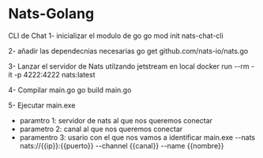 # Nats-Golang

CLI de Chat
1- inicializar el modulo de go
go mod init nats-chat-cli

2- añadir las dependecnias necesarias
go get github.com/nats-io/nats.go

3- Lanzar el servidor de Nats utilzando jetstream en local
docker run --rm -it -p 4222:4222 nats:latest

4- Compilar main.go
go build main.go

5- Ejecutar main.exe 
- paramtro 1: servidor de nats al que nos queremos conectar
- parametro 2: canal al que nos queremos conectar
- paramentro 3: usario con el que nos vamos a identificar
 main.exe --nats nats://{{ip}}:{{puerto}} --channel {{canal}} --name {{nombre}}
